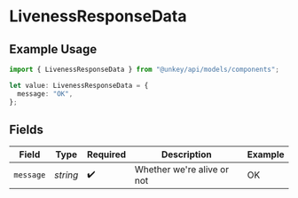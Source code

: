 # LivenessResponseData

## Example Usage

```typescript
import { LivenessResponseData } from "@unkey/api/models/components";

let value: LivenessResponseData = {
  message: "OK",
};
```

## Fields

| Field                      | Type                       | Required                   | Description                | Example                    |
| -------------------------- | -------------------------- | -------------------------- | -------------------------- | -------------------------- |
| `message`                  | *string*                   | :heavy_check_mark:         | Whether we're alive or not | OK                         |
